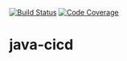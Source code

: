 [![Build Status](https://travis-ci.org/diegocmsantos/java-cicd.svg?branch=master)](https://travis-ci.org/diegocmsantos/java-cicd)
[![Code Coverage](https://codecov.io/github/diegocmsantos/java-cicd/coverage.svg)](https://codecov.io/gh/diegocmsantos/java-cicd)

# java-cicd
